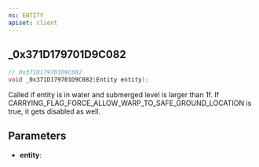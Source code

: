 ```yaml
---
ns: ENTITY
apiset: client
---
```

## _0x371D179701D9C082

```c
// 0x371D179701D9C082
void _0x371D179701D9C082(Entity entity);
```

Called if entity is in water and submerged level is larger than 1f. If CARRYING_FLAG_FORCE_ALLOW_WARP_TO_SAFE_GROUND_LOCATION is true, it gets disabled as well.

## Parameters
* **entity**:



